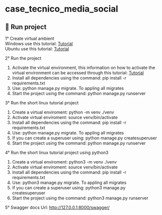 # case_tecnico_media_social

## 🤖 Run project
1° Create virtual ambient <br/>
Windows use this tutorial: <a href="https://www.codingforentrepreneurs.com/guides/install-python-on-windows/">Tutorial</a> </br>
Ubuntu use this tutorial: <a href="https://www.codingforentrepreneurs.com/guides/install-python-on-windows/](https://www.digitalocean.com/community/tutorials/how-to-install-python-3-and-set-up-a-programming-environment-on-ubuntu-20-04-quickstart)https://www.digitalocean.com/community/tutorials/how-to-install-python-3-and-set-up-a-programming-environment-on-ubuntu-20-04-quickstart">Tutorial</a> <br/>


2° Run the project<br/>
<ol align="left">
  <li>Activate the virtual environment, this information on how to activate the virtual environment can be accessed through this tutorial: <a href="https://ioflood.com/blog/python-activate-venv/#:~:text=Activating%20a%20virtual%20environment%20in%20Python%20is%20straightforward.,directory%20of%20your%20virtual%20environment.">Tutorial</a></li>
  <li>Install all dependencies using the command: pip install -r requirements.txt</li>
  <li>Use: python manage.py migrate. To appling all migrates</li>
  <li>Start the project using the command: python manage.py runserver</li>
</ol>

3° Run the short linux tutorial project<br/>
<ol align="left">
  <li>Create a virtual enviroment: python -m venv ./venv</li>
  <li>Activate virtual enviroment: source venv/bin/activate</li>
  <li>Install all dependencies using the command: pip install -r requirements.txt</li>
  <li>Use: python manage.py migrate. To appling all migrates</li>
  <li>If you can create a superuser using: python manage.py createsuperuser</li>
  <li>Start the project using the command: python manage.py runserver</li>
</ol>

4° Run the short linux tutorial project using python3<br/>
<ol align="left">
  <li>Create a virtual enviroment: python3 -m venv ./venv</li>
  <li>Activate virtual enviroment: source venv/bin/activate</li>
  <li>Install all dependencies using the command: pip install -r requirements.txt</li>
  <li>Use: python3 manage.py migrate. To appling all migrates</li>
  <li>If you can create a superuser using: python3 manage.py createsuperuser</li>
  <li>Start the project using the command: python3 manage.py runserver</li>
</ol>


5° Swagger docs Url: http://127.0.0.1:8000/swagger/
